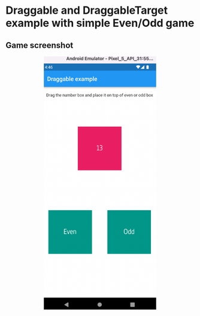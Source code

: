 # Draggable and DraggableTarget example with simple Even/Odd game

## Game screenshot

<p align='center'>
  <img width='300' src='https://raw.githubusercontent.com/hasibulHossain/flutter_design_challenge/draggable-even-odd-example/Screenshot%202022-05-23%20at%206.51.30%20PM.png' />
  </p>
